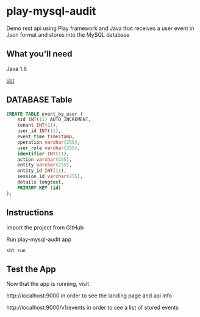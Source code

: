 # play-mysql-audit

Demo rest api using Play framework and Java that receives a user event in Json format and stores into the MySQL database

## What you'll need
Java 1.8
  
[sbt](https://www.scala-sbt.org/download.html)

## DATABASE Table
```SQL
CREATE TABLE event_by_user (
	sid INT(11) AUTO_INCREMENT,
    tenant INT(11),
    user_id INT(11),
    event_time timestamp,
    operation varchar(255),
    user_role varchar(255),
    identifier INT(11),
    action varchar(255),
    entity varchar(255),
    entity_id INT(11),
    session_id varchar(255),
    details longtext,
    PRIMARY KEY (id)
);
```

## Instructions
Import the project from GitHub

Run play-mysql-audit app
```
sbt run
```

## Test the App
Now that the app is running, visit

http://localhost:9000 in order to see the landing page and api info

http://localhost:9000/v1/events in order to see a list of stored events
